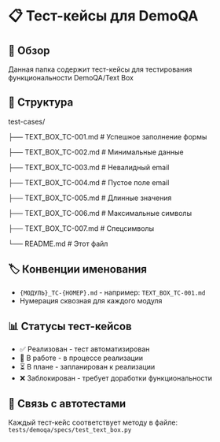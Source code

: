 # 📋 Тест-кейсы для DemoQA

## 🎯 Обзор
Данная папка содержит тест-кейсы для тестирования функциональности DemoQA/Text Box

## 📁 Структура
test-cases/

├── TEXT_BOX_TC-001.md # Успешное заполнение формы

├── TEXT_BOX_TC-002.md # Минимальные данные

├── TEXT_BOX_TC-003.md # Невалидный email

├── TEXT_BOX_TC-004.md # Пустое поле email

├── TEXT_BOX_TC-005.md # Длинные значения

├── TEXT_BOX_TC-006.md # Максимальные символы

├── TEXT_BOX_TC-007.md # Спецсимволы

└── README.md # Этот файл

## 🏷️ Конвенции именования
- `{МОДУЛЬ}_TC-{НОМЕР}.md` - например: `TEXT_BOX_TC-001.md`
- Нумерация сквозная для каждого модуля

## 📊 Статусы тест-кейсов
- ✅ Реализован - тест автоматизирован
- 📝 В работе - в процессе реализации
- ⏳ В плане - запланирован к реализации
- ❌ Заблокирован - требует доработки функциональности

## 🔄 Связь с автотестами
Каждый тест-кейс соответствует методу в файле:
`tests/demoqa/specs/test_text_box.py`